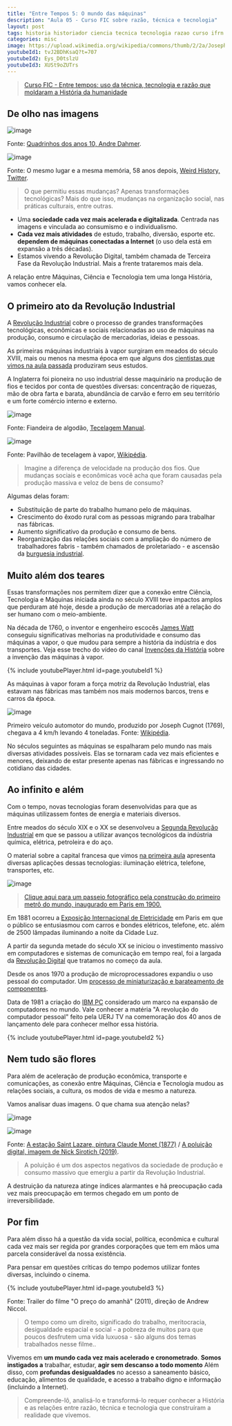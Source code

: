 ```yaml
---
title: "Entre Tempos 5: O mundo das máquinas"
description: "Aula 05 - Curso FIC sobre razão, técnica e tecnologia"
layout: post
tags: historia historiador ciencia tecnica tecnologia razao curso ifrn history fic metodo cientifico industria acao maquina machine revolution
categories: misc
image: https://upload.wikimedia.org/wikipedia/commons/thumb/2/2a/Joseph_Cugnot's_1770_Fardier_à_Vapeur%2C_Musée_des_arts_et_métiers%2C_Paris_2015.jpg/440px-Joseph_Cugnot's_1770_Fardier_à_Vapeur%2C_Musée_des_arts_et_métiers%2C_Paris_2015.jpg
youtubeId1: tvJ2BDhKsaQ?t=707
youtubeId2: Eys_D0tslzU
youtubeId3: XUSt9oZUTrs
---
```


> [Curso FIC - Entre tempos: uso da técnica, tecnologia e razão que moldaram a História da humanidade](https://0jonjo.github.io/_pages/entre-tempos/)

## De olho nas imagens

![image](https://s3.us-west-2.amazonaws.com/secure.notion-static.com/53eea5de-32c2-4ba3-a43e-6af674107149/Untitled.png?X-Amz-Algorithm=AWS4-HMAC-SHA256&X-Amz-Content-Sha256=UNSIGNED-PAYLOAD&X-Amz-Credential=AKIAT73L2G45EIPT3X45%2F20220310%2Fus-west-2%2Fs3%2Faws4_request&X-Amz-Date=20220310T100534Z&X-Amz-Expires=86400&X-Amz-Signature=17eb806b2389a004fc3036859b5611b519834fb00bc9e9eb506bba12411bd190&X-Amz-SignedHeaders=host&response-content-disposition=filename%20%3D%22Untitled.png%22&x-id=GetObject)

Fonte: [Quadrinhos dos anos 10, Andre Dahmer](https://www.instagram.com/andredahmer/).

![image](https://s3.us-west-2.amazonaws.com/secure.notion-static.com/29b37dd9-ff47-4752-b65f-b6dff542e5c1/Untitled.png?X-Amz-Algorithm=AWS4-HMAC-SHA256&X-Amz-Content-Sha256=UNSIGNED-PAYLOAD&X-Amz-Credential=AKIAT73L2G45EIPT3X45%2F20220310%2Fus-west-2%2Fs3%2Faws4_request&X-Amz-Date=20220310T101121Z&X-Amz-Expires=86400&X-Amz-Signature=4aaeb219144150d7500c9ebcbbaa6c4be1b2f1520176b7c2b9ec36013f7698a6&X-Amz-SignedHeaders=host&response-content-disposition=filename%20%3D%22Untitled.png%22&x-id=GetObject)

Fonte: O mesmo lugar e a mesma memória, 58 anos depois, [Weird History, Twitter](https://twitter.com/weird_hist/status/1359921151951200256).

> O que permitiu essas mudanças? Apenas transformações tecnológicas? Mais do que isso, mudanças na organização social, nas práticas culturais, entre outras.  

- Uma **sociedade cada vez mais acelerada e digitalizada**. Centrada nas imagens e vinculada ao consumismo e o individualismo.
- **Cada vez mais atividades** de estudo, trabalho, diversão, esporte etc. **dependem de máquinas conectadas a Internet** (o uso dela está em expansão a três décadas).
- Estamos vivendo a Revolução Digital, também chamada de Terceira Fase da Revolução Industrial. Mais a frente trataremos mais dela.

 A relação entre Máquinas, Ciência e Tecnologia tem uma longa História, vamos conhecer ela.

## O primeiro ato da Revolução Industrial

A [Revolução Industrial](https://pt.wikipedia.org/wiki/Revolu%C3%A7%C3%A3o_Industrial) cobre o processo de grandes transformações tecnológicas, econômicas e sociais relacionadas ao uso de máquinas na produção, consumo e circulação de mercadorias, ideias e pessoas. 

As primeiras máquinas industriais à vapor surgiram em meados do século XVIII, mais ou menos na mesma época em que alguns dos [cientistas que vimos na aula passada](https://0jonjo.github.io/_pages/razao-e-acao/) produziram seus estudos.

A Inglaterra foi pioneira no uso industrial desse maquinário na produção de fios e tecidos por conta de questões diversas: concentração de riquezas, mão de obra farta e barata, abundância de carvão e ferro em seu território e um forte comércio interno e externo.

![image](http://www.tecelagemanual.com.br/images/fiando.jpg)

Fonte: Fiandeira de algodão, [Tecelagem Manual](http://www.tecelagemanual.com.br/algodao.htm).

![image](https://upload.wikimedia.org/wikipedia/commons/thumb/4/4d/QSMM_3200.JPG/700px-QSMM_3200.JPG)

Fonte: Pavilhão de tecelagem à vapor, [Wikipédia](https://pt.wikipedia.org/wiki/Tecelagem).

> Imagine a diferença de velocidade na produção dos fios. Que mudanças sociais e econômicas você acha que foram causadas pela produção massiva e veloz de bens de consumo?

Algumas delas foram:

- Substituição de parte do trabalho humano pelo de máquinas.
- Crescimento do êxodo rural com as pessoas migrando para trabalhar nas fábricas.
- Aumento significativo da produção e consumo de bens.
- Reorganização das relações sociais com a ampliação do número de trabalhadores fabris - também chamados de proletariado - e ascensão da [burguesia industrial](https://pt.wikipedia.org/wiki/Burguesia).

## Muito além dos teares

Essas transformações nos permitem dizer que a conexão entre Ciência, Tecnologia e Máquinas iniciada ainda no século XVIII teve impactos amplos que perduram até hoje, desde a produção de mercadorias até a relação do ser humano com o meio-ambiente.

Na década de 1760, o inventor e engenheiro escocês [James Watt](https://pt.wikipedia.org/wiki/James_Watt) conseguiu significativas melhorias na produtividade e consumo das máquinas a vapor, o que mudou para sempre a história da indústria e dos transportes. Veja esse trecho do vídeo do canal [Invenções da História](https://www.youtube.com/channel/UCfBeGUOYM23ZQnepxtRqDYw) sobre a invenção das máquinas à vapor.

{% include youtubePlayer.html id=page.youtubeId1 %}

As máquinas à vapor foram a força motriz da Revolução Industrial, elas estavam nas fábricas mas também nos mais modernos barcos, trens e carros da época.

![image](https://upload.wikimedia.org/wikipedia/commons/thumb/2/2a/Joseph_Cugnot's_1770_Fardier_à_Vapeur%2C_Musée_des_arts_et_métiers%2C_Paris_2015.jpg/440px-Joseph_Cugnot's_1770_Fardier_à_Vapeur%2C_Musée_des_arts_et_métiers%2C_Paris_2015.jpg)

Primeiro veículo automotor do mundo, produzido por Joseph Cugnot (1769), chegava a 4 km/h levando 4 toneladas. Fonte: [Wikipédia](https://pt.wikipedia.org/wiki/Joseph_Cugnot#Primeiro_ve%C3%ADculo_automotor).

No séculos seguintes as máquinas se espalharam pelo mundo nas mais diversas atividades possíveis. Elas se tornaram cada vez mais eficientes e menores, deixando de estar presente apenas nas fábricas e ingressando no cotidiano das cidades.

## Ao infinito e além

Com o tempo, novas tecnologias foram desenvolvidas para que as máquinas utilizassem fontes de energia e materiais diversos.

Entre meados do século XIX e o XX se desenvolveu a [Segunda Revolução Industrial](https://pt.wikipedia.org/wiki/Segunda_Revolu%C3%A7%C3%A3o_Industrial) em que se passou a utilizar avanços tecnológicos da indústria química, elétrica, petroleira e do aço. 

O material sobre a capital francesa que vimos [na primeira aula](https://0jonjo.github.io/_pages/entre-tempos/) apresenta diversas aplicações dessas tecnologias: iluminação elétrica, telefone, transportes, etc. 

![image](https://theurbanearth.files.wordpress.com/2009/11/linha-1-1900.jpg)

> [Clique aqui para um passeio fotográfico pela construção do primeiro metrô do mundo, inaugurado em Paris em 1900.](https://theurbanearth.wordpress.com/2009/11/14/a-construcao-do-metro-de-paris-franca/)

Em 1881 ocorreu a [Exposição Internacional de Eletricidade](https://pt.wikipedia.org/wiki/Exposi%C3%A7%C3%A3o_Internacional_de_Eletricidade_de_1881) em Paris em que o público se entusiasmou com carros e bondes elétricos, telefone, etc. além de 2500 lâmpadas iluminando a noite da Cidade Luz.

A partir da segunda metade do século XX se iniciou o investimento massivo em computadores e sistemas de comunicação em tempo real, foi a largada da [Revolução Digital](https://pt.wikipedia.org/wiki/Revolu%C3%A7%C3%A3o_digital) que tratamos no começo da aula. 

Desde os anos 1970 a produção de microprocessadores expandiu o uso pessoal do computador. Um [processo de miniaturização e barateamento de componentes](https://pt.wikipedia.org/wiki/Microprocessador).

Data de 1981 a criação do [IBM PC](https://pt.wikipedia.org/wiki/IBM_PC) considerado um marco na expansão de computadores no mundo. Vale conhecer a matéria "A revolução do computador pessoal" feito pela UERJ TV na comemoração dos 40 anos de lançamento dele para conhecer melhor essa história.

{% include youtubePlayer.html id=page.youtubeId2 %}

## Nem tudo são flores

Para além de aceleração de produção econômica, transporte e comunicações, as conexão entre Máquinas, Ciência e Tecnologia mudou as relações sociais, a cultura, os modos de vida e mesmo a natureza.

Vamos analisar duas imagens. O que chama sua atenção nelas?

![image](http://3.bp.blogspot.com/-B8QQe6uAeyU/UC1mkBmDh4I/AAAAAAAAAN4/QEwijXavkTU/s640/18.jpg)

![image](https://i0.wp.com/washingtonmonthly.com/wp-content/uploads/2019/01/Jan-19-Estrin-DigitalPollution.jpg?w=1560&ssl=1)

Fonte: [A estação Saint Lazare, pintura Claude Monet (1877)](http://www.historiaenatureza.com/2013/01/natureza-impressionante-carvao-trem-e.html) / [A poluição digital, imagem de Nick Sirotich (2019)](https://washingtonmonthly.com/2019/01/13/the-world-is-choking-on-digital-pollution/).

> A poluição é um dos aspectos negativos da sociedade de produção e consumo massivo que emergiu a partir da Revolução Industrial. 

A destruição da natureza atinge índices alarmantes e há preocupação cada vez mais preocupação em termos chegado em um ponto de irreversibilidade. 

## Por fim

Para além disso há a questão da vida social, política, econômica e cultural cada vez mais ser regida por grandes corporações que tem em mãos uma parcela considerável da nossa existência.

Para pensar em questões críticas do tempo podemos utilizar fontes diversas, incluindo o cinema.

{% include youtubePlayer.html id=page.youtubeId3 %}

Fonte: Trailer do filme "O preço do amanhã" (2011), direção de Andrew Niccol. 

> O tempo como um direito, significado do trabalho, meritocracia, desigualdade espacial e social - a pobreza de muitos para que poucos desfrutem uma vida luxuosa - são alguns dos temas trabalhados nesse filme.. 

Vivemos em **um mundo cada vez mais acelerado e cronometrado**. **Somos instigados a** trabalhar, estudar, **agir sem descanso a todo momento** Além disso, com **profundas desigualdades** no acesso a saneamento básico, educação, alimentos de qualidade, e acesso a trabalho digno e informação (incluindo a Internet).

> Compreende-lô, analisá-lo e transformá-lo requer conhecer a História e as relações entre razão, técnica e tecnologia que construíram a realidade que vivemos.